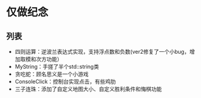 # 仅做纪念
## 列表
- 四则运算：逆波兰表达式实现，支持浮点数和负数(ver2修复了一个小bug，增加取模和次方功能）
- MyString：手搓了半个std::string类
- 贪吃蛇：顾名思义是一个小游戏
- ConsoleClick：控制台实现点击，有些鸡肋
- 三子连珠：添加了自定义地图大小、自定义胜利条件和悔棋功能
